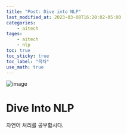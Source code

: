 ```yaml
---
title: "Post: Dive into NLP"
last_modified_at: 2023-03-08T16:20:02-05:00
categories:
    - aitech
tages:
    - aitech
    - nlp
toc: true
toc_sticky: true
toc_label: "목차"
use_math: true
---
```





![image](../../../image/aitech.png)

# Dive Into NLP
자연어 처리를 공부합시다.